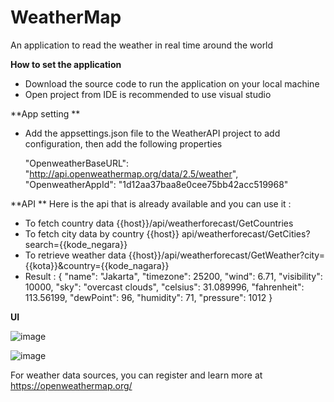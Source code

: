 # WeatherMap


An application to read the weather in real time around the world


**How to set the application**

- Download the source code to run the application on your local machine
- Open project from IDE is recommended to use visual studio

**App setting **
- Add the appsettings.json file to the WeatherAPI project to add configuration, then add the following properties

   "OpenweatherBaseURL": "http://api.openweathermap.org/data/2.5/weather",
   "OpenweatherAppId": "1d12aa37baa8e0cee75bb42acc519968"
  
  
 **API **
 Here is the api that is already available and you can use it :
 - To fetch country data {{host}}/api/weatherforecast/GetCountries
 - To fetch city data by country {{host}} api/weatherforecast/GetCities?search={{kode_negara}}
 - To retrieve weather data {{host}}/api/weatherforecast/GetWeather?city={{kota}}&country={{kode_nagara}}
 - Result :
  {
    "name": "Jakarta",
    "timezone": 25200,
    "wind": 6.71,
    "visibility": 10000,
    "sky": "overcast clouds",
    "celsius": 31.089996,
    "fahrenheit": 113.56199,
    "dewPoint": 96,
    "humidity": 71,
    "pressure": 1012
}

**UI**

![image](https://user-images.githubusercontent.com/13058978/224521627-e6f6dd06-df34-45b0-af35-020396e8790d.png)

![image](https://user-images.githubusercontent.com/13058978/224521643-fb346690-7f81-4eb3-b428-70d8ecc26c0e.png)



For weather data sources, you can register and learn more at https://openweathermap.org/


